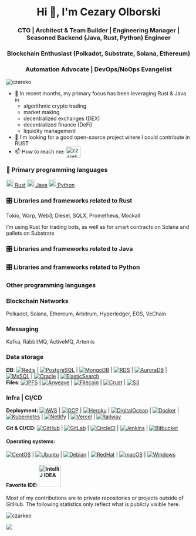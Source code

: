 <h1 align="center">Hi 👋, I'm Cezary Olborski</h1>
<h3 align="center">CTO | Architect & Team Builder | Engineering Manager | Seasoned Backend (Java, Rust, Python) Engineer</h3>
<h3 align="center">Blockchain Enthusiast (Polkadot, Substrate, Solana, Ethereum)</h3>
<h3 align="center">Automation Advocate | DevOps/NoOps Evangelist</h3>

<p align="left"> <img src="https://komarev.com/ghpvc/?username=czareko&label=Profile%20views&color=0e75b6&style=flat" alt="czareko" /> </p>
  
<!--
**czareko/czareko** is a ✨ _special_ ✨ repository because its `README.md` (this file) appears on your GitHub profile.

Here are some ideas to get you started:

- 🔭 I’m currently working on ...
- 🌱 I’m currently learning ...
- 👯 I’m looking to collaborate on ...
- 🤔 I’m looking for help with ...
- 💬 Ask me about ...
- 📫 How to reach me: ...
- 😄 Pronouns: ...
- ⚡ Fun fact: ...
-->
- 🌱 In recent months, my primary focus has been leveraging Rust & Java in
  -  algorithmic crypto trading
  -  market making
  -  decentralized exchanges (DEX)
  -  decentralized finance (DeFi)
  -  liquidity management
- 👯 I'm looking for a good open-source project where I could contribute in RUST
- 📫 How to reach me: <a href="https://linkedin.com/in/cezary-olborski" target="blank"><img align="center" src="https://raw.githubusercontent.com/rahuldkjain/github-profile-readme-generator/master/src/images/icons/Social/linked-in-alt.svg" alt="czareko" height="30" width="40" /></a>

### 🔭  Primary programming languages

<a href="https://www.rust-lang.org/" target="blank"><img src="https://raw.githubusercontent.com/rust-lang/rust-artwork/master/logo/rust-logo-512x512.png" alt="Rust" width="20" height="20"/> Rust</a>
<a href="https://www.java.com/" target="blank"><img src="https://cdn.jsdelivr.net/gh/devicons/devicon/icons/java/java-original.svg" alt="Java" width="20" height="20"> Java</a>
<a href="https://www.python.org/" target="blank"><img src="https://cdn.jsdelivr.net/gh/devicons/devicon/icons/python/python-original.svg" alt="Python" width="20" height="20"> Python</a>

### 🎛️ Libraries and frameworks related to Rust

Tokio, Warp, Web3, Diesel, SQLX, Prometheus, Mockall

I’m using Rust for trading bots, as well as for smart contracts on Solana and pallets on Substrate

### 🎛️ Libraries and frameworks related to Java



### 🎛️ Libraries and frameworks related to Python



### Other programming languages

### Blockchain Networks

Polkadot, Solana, Ethereum, Arbitrum, Hyperledger, EOS, VeChain

### Messaging

Kafka, RabbitMQ, ActiveMQ, Artemis

### Data storage

**DB**: <a href="https://redis.io/"><img src="https://img.shields.io/badge/-Redis-DC382D?logo=redis" alt="Redis"></a> |
<a href="https://www.postgresql.org/"><img src="https://img.shields.io/badge/-PostgreSQL-4169E1?logo=postgresql" alt="PostgreSQL"></a> |
<a href="https://www.mongodb.com/"><img src="https://img.shields.io/badge/-MongoDB-47A248?logo=mongodb" alt="MongoDB"></a> |
<a href="https://aws.amazon.com/rds/"><img src="https://img.shields.io/badge/-RDS-527FFF?logo=amazon-rds" alt="RDS"></a> |
<a href="https://aws.amazon.com/rds/aurora/"><img src="https://img.shields.io/badge/-AuroraDB-527FFF?logo=amazon-aurora" alt="AuroraDB"></a> |
<a href="https://www.microsoft.com/en-us/sql-server/sql-server-downloads"><img src="https://img.shields.io/badge/-MsSQL-CC2927?logo=microsoft-sql-server" alt="MsSQL"></a> |
<a href="https://www.oracle.com/database/"><img src="https://img.shields.io/badge/-Oracle-F80000?logo=oracle" alt="Oracle"></a> |
<a href="https://www.elastic.co/"><img src="https://img.shields.io/badge/-ElasticSearch-005571?logo=elasticsearch" alt="ElasticSearch"></a> </br>
**Files**: <a href="https://ipfs.io/"><img src="https://img.shields.io/badge/-IPFS-65C2CB?logo=ipfs" alt="IPFS"></a> |
<a href="https://www.arweave.org/"><img src="https://img.shields.io/badge/-Arweave-2E3C4E?logo=arweave" alt="Arweave"></a> |
<a href="https://filecoin.io/"><img src="https://img.shields.io/badge/-Filecoin-0090FF?logo=filecoin" alt="Filecoin"></a> |
<a href="https://crust.network/"><img src="https://img.shields.io/badge/-Crust-000000?logo=crust" alt="Crust"></a> |
<a href="https://aws.amazon.com/s3/"><img src="https://img.shields.io/badge/-S3-569A31?logo=amazon-s3" alt="S3"></a>

### Infra | CI/CD

**Deployment:** <a href="https://aws.amazon.com/"><img src="https://img.shields.io/badge/-AWS-232F3E?logo=amazon-aws" alt="AWS"></a> | 
<a href="https://cloud.google.com/"><img src="https://img.shields.io/badge/-GCP-4285F4?logo=google-cloud" alt="GCP"></a> |
<a href="https://www.heroku.com/"><img src="https://img.shields.io/badge/-Heroku-430098?logo=heroku" alt="Heroku"></a> |
<a href="https://www.digitalocean.com/"><img src="https://img.shields.io/badge/-DigitalOcean-0080FF?logo=digitalocean" alt="DigitalOcean"></a> |
<a href="https://www.docker.com/"><img src="https://img.shields.io/badge/-Docker-2496ED?logo=docker" alt="Docker"></a> |
<a href="https://kubernetes.io/"><img src="https://img.shields.io/badge/-Kubernetes-326CE5?logo=kubernetes" alt="Kubernetes"></a> | 
<a href="https://www.netlify.com/"><img src="https://img.shields.io/badge/-Netlify-00C7B7?logo=netlify" alt="Netlify"></a> |
<a href="https://vercel.com/"><img src="https://img.shields.io/badge/-Vercel-000000?logo=vercel" alt="Vercel"></a> |
<a href="https://railway.app/"><img src="https://img.shields.io/badge/-Railway-000000?logo=railway" alt="Railway"></a>

**Git & CI/CD:** <a href="https://github.com/"><img src="https://img.shields.io/badge/-GitHub-181717?logo=github" alt="GitHub"></a> |
<a href="https://gitlab.com/"><img src="https://img.shields.io/badge/-GitLab-FC6D26?logo=gitlab" alt="GitLab"></a> |
<a href="https://circleci.com/"><img src="https://img.shields.io/badge/-CircleCI-343434?logo=circleci" alt="CircleCI"></a> |
<a href="https://www.jenkins.io/"><img src="https://img.shields.io/badge/-Jenkins-D24939?logo=jenkins" alt="Jenkins"></a> |
<a href="https://bitbucket.org/"><img src="https://img.shields.io/badge/-Bitbucket-0052CC?logo=bitbucket" alt="Bitbucket"></a>


#### **Operating systems:**

<a href="https://www.centos.org/"><img src="https://img.shields.io/badge/-CentOS-262577?logo=CentOS" alt="CentOS"></a> |
<a href="https://ubuntu.com/"><img src="https://img.shields.io/badge/-Ubuntu-E95420?logo=Ubuntu" alt="Ubuntu"></a> |
<a href="https://www.debian.org/"><img src="https://img.shields.io/badge/-Debian-A81D33?logo=Debian" alt="Debian"></a> |
<a href="https://www.redhat.com/"><img src="https://img.shields.io/badge/-RedHat-EE0000?logo=RedHat" alt="RedHat"></a> |
<a href="https://www.apple.com/macos/"><img src="https://img.shields.io/badge/-macOS-000000?logo=apple" alt="macOS"></a> |
<a href="https://www.microsoft.com/windows/"><img src="https://img.shields.io/badge/-Windows-0078D6?logo=Windows" alt="Windows"></a>

#### Favorite IDE: <img src="https://cdn.jsdelivr.net/gh/devicons/devicon/icons/intellij/intellij-original.svg" alt="IntelliJ IDEA" width="60" height="60">

Most of my contributions are to private repositories or projects outside of GitHub. The following statistics only reflect what is publicly visible here.


<p><img align="center" src="https://github-readme-streak-stats.herokuapp.com/?user=czareko&" alt="czarkeo" /></p>


![](https://github-profile-trophy.vercel.app/?username=czareko&theme=algolia&column=5)
